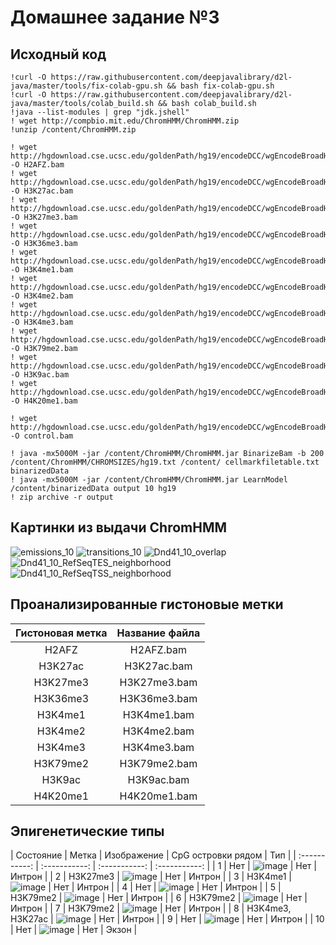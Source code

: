 # Домашнее задание №3

## Исходный код

```
!curl -O https://raw.githubusercontent.com/deepjavalibrary/d2l-java/master/tools/fix-colab-gpu.sh && bash fix-colab-gpu.sh
!curl -O https://raw.githubusercontent.com/deepjavalibrary/d2l-java/master/tools/colab_build.sh && bash colab_build.sh
!java --list-modules | grep "jdk.jshell"
! wget http://compbio.mit.edu/ChromHMM/ChromHMM.zip
!unzip /content/ChromHMM.zip

! wget http://hgdownload.cse.ucsc.edu/goldenPath/hg19/encodeDCC/wgEncodeBroadHistone/wgEncodeBroadHistoneDnd41H2azAlnRep1.bam -O H2AFZ.bam
! wget http://hgdownload.cse.ucsc.edu/goldenPath/hg19/encodeDCC/wgEncodeBroadHistone/wgEncodeBroadHistoneDnd41H3k27acAlnRep1.bam -O H3K27ac.bam
! wget http://hgdownload.cse.ucsc.edu/goldenPath/hg19/encodeDCC/wgEncodeBroadHistone/wgEncodeBroadHistoneDnd41H3k27me3AlnRep1.bam -O H3K27me3.bam
! wget http://hgdownload.cse.ucsc.edu/goldenPath/hg19/encodeDCC/wgEncodeBroadHistone/wgEncodeBroadHistoneDnd41H3k36me3AlnRep1.bam -O H3K36me3.bam
! wget http://hgdownload.cse.ucsc.edu/goldenPath/hg19/encodeDCC/wgEncodeBroadHistone/wgEncodeBroadHistoneDnd41H3k04me1AlnRep1.bam -O H3K4me1.bam
! wget http://hgdownload.cse.ucsc.edu/goldenPath/hg19/encodeDCC/wgEncodeBroadHistone/wgEncodeBroadHistoneDnd41H3k04me2AlnRep1.bam -O H3K4me2.bam
! wget http://hgdownload.cse.ucsc.edu/goldenPath/hg19/encodeDCC/wgEncodeBroadHistone/wgEncodeBroadHistoneDnd41H3k04me3AlnRep1.bam -O H3K4me3.bam
! wget http://hgdownload.cse.ucsc.edu/goldenPath/hg19/encodeDCC/wgEncodeBroadHistone/wgEncodeBroadHistoneDnd41H3k79me2AlnRep1.bam -O H3K79me2.bam
! wget http://hgdownload.cse.ucsc.edu/goldenPath/hg19/encodeDCC/wgEncodeBroadHistone/wgEncodeBroadHistoneDnd41H3k09acAlnRep1.bam -O H3K9ac.bam
! wget http://hgdownload.cse.ucsc.edu/goldenPath/hg19/encodeDCC/wgEncodeBroadHistone/wgEncodeBroadHistoneDnd41H4k20me1AlnRep1.bam -O H4K20me1.bam

! wget http://hgdownload.cse.ucsc.edu/goldenPath/hg19/encodeDCC/wgEncodeBroadHistone/wgEncodeBroadHistoneDnd41ControlStdAlnRep1.bam -O control.bam

! java -mx5000M -jar /content/ChromHMM/ChromHMM.jar BinarizeBam -b 200  /content/ChromHMM/CHROMSIZES/hg19.txt /content/ cellmarkfiletable.txt   binarizedData
! java -mx5000M -jar /content/ChromHMM/ChromHMM.jar LearnModel /content/binarizedData output 10 hg19
! zip archive -r output
```

## Картинки из выдачи ChromHMM
![emissions_10](https://user-images.githubusercontent.com/60858323/160299069-eff6f4f6-76f4-43c5-8797-b9df381fd479.png)
![transitions_10](https://user-images.githubusercontent.com/60858323/160299114-35eb8b2c-ea52-4046-bb0e-da2cc715af72.png)
![Dnd41_10_overlap](https://user-images.githubusercontent.com/60858323/160299075-f38fb899-7a2d-455f-86ab-9d0a89fca05b.png)
![Dnd41_10_RefSeqTES_neighborhood](https://user-images.githubusercontent.com/60858323/160299079-ebc15d04-de1c-41f6-9347-2dda5951baf7.png)
![Dnd41_10_RefSeqTSS_neighborhood](https://user-images.githubusercontent.com/60858323/160299084-8639990d-3f17-43b7-8fca-6646dd14b111.png)

## Проанализированные гистоновые метки

| Гистоновая метка | Название файла |
| :-----------: | :-----------: |
| H2AFZ | H2AFZ.bam |
| H3K27ac | H3K27ac.bam |
| H3K27me3 | H3K27me3.bam |
| H3K36me3 | H3K36me3.bam |
| H3K4me1 | H3K4me1.bam |
| H3K4me2 | H3K4me2.bam |
| H3K4me3 | H3K4me3.bam |
| H3K79me2 | H3K79me2.bam |
| H3K9ac | H3K9ac.bam |
| H4K20me1 | H4K20me1.bam |

## Эпигенетические типы

| Состояние | Метка | Изображение | CpG островки рядом | Тип |
| :-----------: | :-----------: | :-----------: | :-----------: |
| 1 | Нет | ![image](https://user-images.githubusercontent.com/60858323/160300226-99fabac0-fcd3-4c5c-9184-0b8905ff6112.png) | Нет | Интрон |
| 2 | H3K27me3 | ![image](https://user-images.githubusercontent.com/60858323/160300226-99fabac0-fcd3-4c5c-9184-0b8905ff6112.png) | Нет | Интрон |
| 3 | H3K4me1 | ![image](https://user-images.githubusercontent.com/60858323/160300380-69faa10e-497d-4c3c-bd76-37fc2f126a0c.png) | Нет | Интрон |
| 4 | Нет | ![image](https://user-images.githubusercontent.com/60858323/160300509-c4a00d01-2b7e-41ce-ac51-5fa344d12b1d.png) | Нет | Интрон |
| 5 | H3K79me2 | ![image](https://user-images.githubusercontent.com/60858323/160300556-03bca4ee-9453-4555-a4c5-f64bb4cbbaa7.png) | Нет | Интрон |
| 6 | H3K79me2 | ![image](https://user-images.githubusercontent.com/60858323/160300556-03bca4ee-9453-4555-a4c5-f64bb4cbbaa7.png) | Нет | Интрон |
| 7 | H3K79me2 | ![image](https://user-images.githubusercontent.com/60858323/160300556-03bca4ee-9453-4555-a4c5-f64bb4cbbaa7.png) | Нет | Интрон |
| 8 | H3K4me3, H3K27ac | ![image](https://user-images.githubusercontent.com/60858323/160300144-ae56c311-5afb-4974-b7fa-e14c0b72165c.png) | Нет | Интрон |
| 9 | Нет | ![image](https://user-images.githubusercontent.com/60858323/160300462-92669740-bf86-42b3-92c7-4730bfecc237.png) | Нет | Интрон |
| 10 | Нет | ![image](https://user-images.githubusercontent.com/60858323/160300430-b0295be8-7c18-45ad-a6d7-508c717bdc45.png) | Нет | Экзон |


